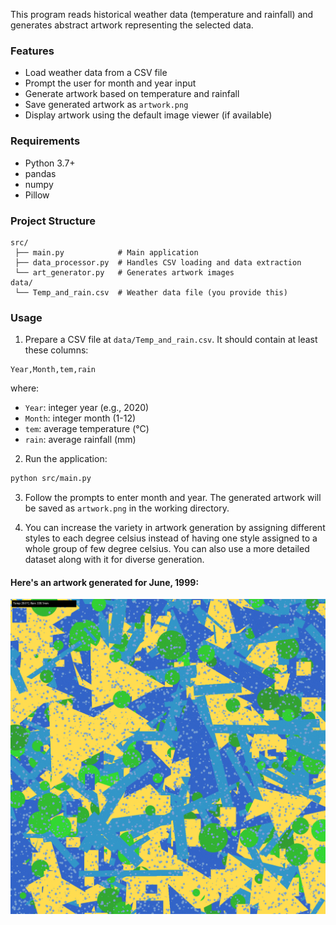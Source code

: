 This program reads historical weather data (temperature and rainfall) and generates abstract artwork representing the selected data.

### Features

- Load weather data from a CSV file
- Prompt the user for month and year input
- Generate artwork based on temperature and rainfall
- Save generated artwork as `artwork.png`
- Display artwork using the default image viewer (if available)

### Requirements

- Python 3.7+
- pandas
- numpy
- Pillow

### Project Structure

```
src/
 ├── main.py            # Main application
 ├── data_processor.py  # Handles CSV loading and data extraction
 └── art_generator.py   # Generates artwork images
data/
 └── Temp_and_rain.csv  # Weather data file (you provide this)
```

### Usage

1. Prepare a CSV file at `data/Temp_and_rain.csv`. It should contain at least these columns:

```
Year,Month,tem,rain
```

where:

* `Year`: integer year (e.g., 2020)
* `Month`: integer month (1-12)
* `tem`: average temperature (°C)
* `rain`: average rainfall (mm)

2. Run the application:

```bash
python src/main.py
```

3. Follow the prompts to enter month and year. The generated artwork will be saved as `artwork.png` in the working directory.

4. You can increase the variety in artwork generation by assigning different styles to each degree celsius instead of having one style assigned to a whole group of few degree celsius. You can also use a more detailed dataset along with it for diverse generation.

#### Here's an artwork generated for June, 1999:
![June 1999](artwork.png)
